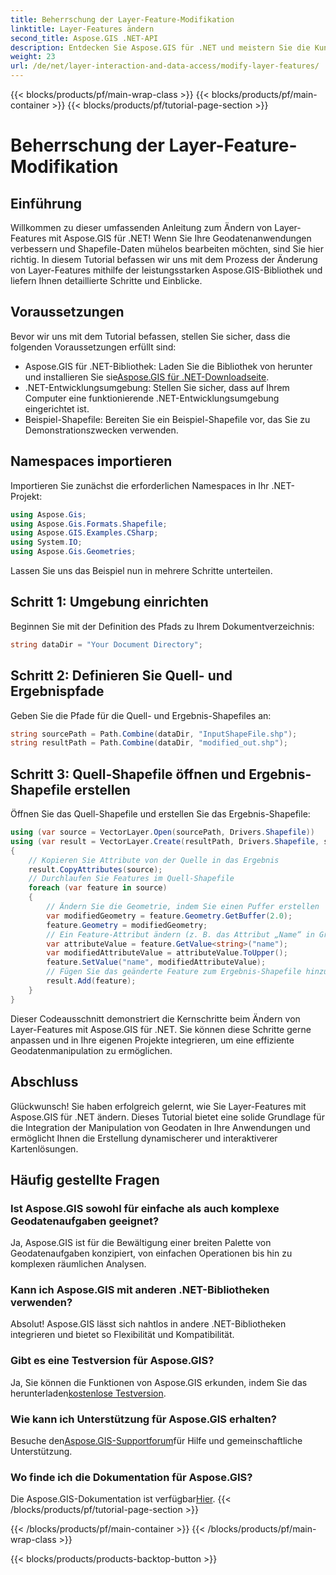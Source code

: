 ```yaml
---
title: Beherrschung der Layer-Feature-Modifikation
linktitle: Layer-Features ändern
second_title: Aspose.GIS .NET-API
description: Entdecken Sie Aspose.GIS für .NET und meistern Sie die Kunst, Layer-Features in Shapefiles mühelos zu ändern. Steigern Sie Ihre Geodatenanwendungen mit Präzision und Leichtigkeit.
weight: 23
url: /de/net/layer-interaction-and-data-access/modify-layer-features/
---
```


{{< blocks/products/pf/main-wrap-class >}}
{{< blocks/products/pf/main-container >}}
{{< blocks/products/pf/tutorial-page-section >}}

# Beherrschung der Layer-Feature-Modifikation

## Einführung
Willkommen zu dieser umfassenden Anleitung zum Ändern von Layer-Features mit Aspose.GIS für .NET! Wenn Sie Ihre Geodatenanwendungen verbessern und Shapefile-Daten mühelos bearbeiten möchten, sind Sie hier richtig. In diesem Tutorial befassen wir uns mit dem Prozess der Änderung von Layer-Features mithilfe der leistungsstarken Aspose.GIS-Bibliothek und liefern Ihnen detaillierte Schritte und Einblicke.
## Voraussetzungen
Bevor wir uns mit dem Tutorial befassen, stellen Sie sicher, dass die folgenden Voraussetzungen erfüllt sind:
-  Aspose.GIS für .NET-Bibliothek: Laden Sie die Bibliothek von herunter und installieren Sie sie[Aspose.GIS für .NET-Downloadseite](https://releases.aspose.com/gis/net/).
- .NET-Entwicklungsumgebung: Stellen Sie sicher, dass auf Ihrem Computer eine funktionierende .NET-Entwicklungsumgebung eingerichtet ist.
- Beispiel-Shapefile: Bereiten Sie ein Beispiel-Shapefile vor, das Sie zu Demonstrationszwecken verwenden.
## Namespaces importieren
Importieren Sie zunächst die erforderlichen Namespaces in Ihr .NET-Projekt:
```csharp
using Aspose.Gis;
using Aspose.Gis.Formats.Shapefile;
using Aspose.GIS.Examples.CSharp;
using System.IO;
using Aspose.Gis.Geometries;
```
Lassen Sie uns das Beispiel nun in mehrere Schritte unterteilen.
## Schritt 1: Umgebung einrichten
Beginnen Sie mit der Definition des Pfads zu Ihrem Dokumentverzeichnis:
```csharp
string dataDir = "Your Document Directory";
```
## Schritt 2: Definieren Sie Quell- und Ergebnispfade
Geben Sie die Pfade für die Quell- und Ergebnis-Shapefiles an:
```csharp
string sourcePath = Path.Combine(dataDir, "InputShapeFile.shp");
string resultPath = Path.Combine(dataDir, "modified_out.shp");
```
## Schritt 3: Quell-Shapefile öffnen und Ergebnis-Shapefile erstellen
Öffnen Sie das Quell-Shapefile und erstellen Sie das Ergebnis-Shapefile:
```csharp
using (var source = VectorLayer.Open(sourcePath, Drivers.Shapefile))
using (var result = VectorLayer.Create(resultPath, Drivers.Shapefile, source.SpatialReferenceSystem))
{
    // Kopieren Sie Attribute von der Quelle in das Ergebnis
    result.CopyAttributes(source);
    // Durchlaufen Sie Features im Quell-Shapefile
    foreach (var feature in source)
    {
        // Ändern Sie die Geometrie, indem Sie einen Puffer erstellen
        var modifiedGeometry = feature.Geometry.GetBuffer(2.0);
        feature.Geometry = modifiedGeometry;
        // Ein Feature-Attribut ändern (z. B. das Attribut „Name“ in Großbuchstaben umwandeln)
        var attributeValue = feature.GetValue<string>("name");
        var modifiedAttributeValue = attributeValue.ToUpper();
        feature.SetValue("name", modifiedAttributeValue);
        // Fügen Sie das geänderte Feature zum Ergebnis-Shapefile hinzu
        result.Add(feature);
    }
}
```
Dieser Codeausschnitt demonstriert die Kernschritte beim Ändern von Layer-Features mit Aspose.GIS für .NET. Sie können diese Schritte gerne anpassen und in Ihre eigenen Projekte integrieren, um eine effiziente Geodatenmanipulation zu ermöglichen.
## Abschluss
Glückwunsch! Sie haben erfolgreich gelernt, wie Sie Layer-Features mit Aspose.GIS für .NET ändern. Dieses Tutorial bietet eine solide Grundlage für die Integration der Manipulation von Geodaten in Ihre Anwendungen und ermöglicht Ihnen die Erstellung dynamischerer und interaktiverer Kartenlösungen.
## Häufig gestellte Fragen
### Ist Aspose.GIS sowohl für einfache als auch komplexe Geodatenaufgaben geeignet?
Ja, Aspose.GIS ist für die Bewältigung einer breiten Palette von Geodatenaufgaben konzipiert, von einfachen Operationen bis hin zu komplexen räumlichen Analysen.
### Kann ich Aspose.GIS mit anderen .NET-Bibliotheken verwenden?
Absolut! Aspose.GIS lässt sich nahtlos in andere .NET-Bibliotheken integrieren und bietet so Flexibilität und Kompatibilität.
### Gibt es eine Testversion für Aspose.GIS?
 Ja, Sie können die Funktionen von Aspose.GIS erkunden, indem Sie das herunterladen[kostenlose Testversion](https://releases.aspose.com/).
### Wie kann ich Unterstützung für Aspose.GIS erhalten?
 Besuche den[Aspose.GIS-Supportforum](https://forum.aspose.com/c/gis/33)für Hilfe und gemeinschaftliche Unterstützung.
### Wo finde ich die Dokumentation für Aspose.GIS?
 Die Aspose.GIS-Dokumentation ist verfügbar[Hier](https://reference.aspose.com/gis/net/).
{{< /blocks/products/pf/tutorial-page-section >}}

{{< /blocks/products/pf/main-container >}}
{{< /blocks/products/pf/main-wrap-class >}}

{{< blocks/products/products-backtop-button >}}
